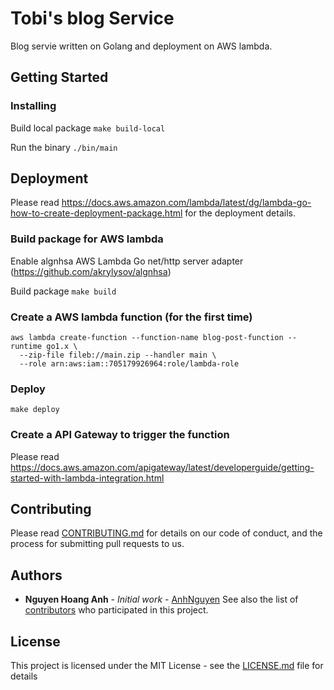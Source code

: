 # Tobi's blog Service
Blog servie written on Golang and deployment on AWS lambda.

## Getting Started
### Installing
Build local package
```make build-local```

Run the binary
```./bin/main```

## Deployment
Please read https://docs.aws.amazon.com/lambda/latest/dg/lambda-go-how-to-create-deployment-package.html for 
the deployment details.

### Build package for AWS lambda
Enable algnhsa AWS Lambda Go net/http server adapter (https://github.com/akrylysov/algnhsa)

Build package
```make build```

### Create a AWS lambda function (for the first time)
```
aws lambda create-function --function-name blog-post-function --runtime go1.x \
  --zip-file fileb://main.zip --handler main \
  --role arn:aws:iam::705179926964:role/lambda-role
 ```
 
### Deploy
```make deploy```

### Create a API Gateway to trigger the function
Please read https://docs.aws.amazon.com/apigateway/latest/developerguide/getting-started-with-lambda-integration.html

## Contributing

Please read [CONTRIBUTING.md](https://gist.github.com/PurpleBooth/b24679402957c63ec426) for details on our code of conduct, and the process for submitting pull requests to us.

## Authors

* **Nguyen Hoang Anh** - *Initial work* - [AnhNguyen](https://github.com/anhnguyenbk)
See also the list of [contributors](https://github.com/anhnguyenbk/blog-service/graphs/contributors) who participated in this project.

## License

This project is licensed under the MIT License - see the [LICENSE.md](LICENSE.md) file for details
